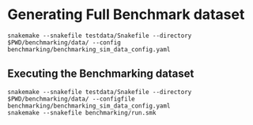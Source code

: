 # Generating Full Benchmark dataset
```
snakemake --snakefile testdata/Snakefile --directory $PWD/benchmarking/data/ --config benchmarking/benchmarking_sim_data_config.yaml
```

## Executing the Benchmarking dataset

```
snakemake --snakefile testdata/Snakefile --directory $PWD/benchmarking/data/ --configfile benchmarking/benchmarking_sim_data_config.yaml
snakemake --snakefile benchmarking/run.smk
```
